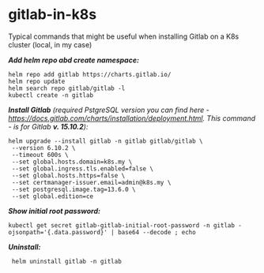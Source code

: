 # gitlab-in-k8s

Typical commands that might be useful when installing Gitlab on a K8s cluster (local, in my case)

***Add helm repo abd create namespace:***

    helm repo add gitlab https://charts.gitlab.io/
    helm repo update  
    helm search repo gitlab/gitlab -l
    kubectl create -n gitlab

***Install Gitlab** (required PstgreSQL version you can find here - https://docs.gitlab.com/charts/installation/deployment.html. This command - is for Gitlab **v. 15.10.2**):*

    helm upgrade --install gitlab -n gitlab gitlab/gitlab \
     --version 6.10.2 \
     --timeout 600s \
     --set global.hosts.domain=k8s.my \
     --set global.ingress.tls.enabled=false \
     --set global.hosts.https=false \
     --set certmanager-issuer.email=admin@k8s.my \
     --set postgresql.image.tag=13.6.0 \
     --set global.edition=ce

***Show initial root password:***

    kubectl get secret gitlab-gitlab-initial-root-password -n gitlab -ojsonpath='{.data.password}' | base64 --decode ; echo

 ***Uninstall:***

     helm uninstall gitlab -n gitlab
